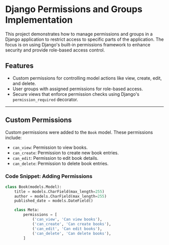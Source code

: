 # Django Permissions and Groups Implementation

This project demonstrates how to manage permissions and groups in a Django application to restrict access to specific parts of the application. The focus is on using Django's built-in permissions framework to enhance security and provide role-based access control.

## Features
- Custom permissions for controlling model actions like view, create, edit, and delete.
- User groups with assigned permissions for role-based access.
- Secure views that enforce permission checks using Django's `permission_required` decorator.

---

## Custom Permissions
Custom permissions were added to the `Book` model. These permissions include:
- `can_view`: Permission to view books.
- `can_create`: Permission to create new book entries.
- `can_edit`: Permission to edit book details.
- `can_delete`: Permission to delete book entries.

### Code Snippet: Adding Permissions
```python
class Book(models.Model):
    title = models.CharField(max_length=255)
    author = models.CharField(max_length=255)
    published_date = models.DateField()

    class Meta:
        permissions = [
            ('can_view', 'Can view books'),
            ('can_create', 'Can create books'),
            ('can_edit', 'Can edit books'),
            ('can_delete', 'Can delete books'),
        ]